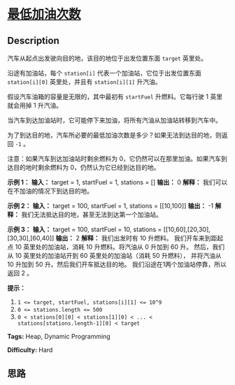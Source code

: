 # [最低加油次数][title]

## Description

汽车从起点出发驶向目的地，该目的地位于出发位置东面 `target` 英里处。

沿途有加油站，每个 `station[i]` 代表一个加油站，它位于出发位置东面 `station[i][0]` 英里处，并且有
`station[i][1]` 升汽油。

假设汽车油箱的容量是无限的，其中最初有 `startFuel` 升燃料。它每行驶 1 英里就会用掉 1 升汽油。

当汽车到达加油站时，它可能停下来加油，将所有汽油从加油站转移到汽车中。

为了到达目的地，汽车所必要的最低加油次数是多少？如果无法到达目的地，则返回 `-1` 。

注意：如果汽车到达加油站时剩余燃料为 0，它仍然可以在那里加油。如果汽车到达目的地时剩余燃料为 0，仍然认为它已经到达目的地。



**示例 1：**
            **输入：** target = 1, startFuel = 1, stations = []    **输出：** 0    **解释：** 我们可以在不加油的情况下到达目的地。    

**示例 2：**
            **输入：** target = 100, startFuel = 1, stations = [[10,100]]    **输出：** -1    **解释：** 我们无法抵达目的地，甚至无法到达第一个加油站。    

**示例 3：**
            **输入：** target = 100, startFuel = 10, stations = [[10,60],[20,30],[30,30],[60,40]]    **输出：** 2    **解释：**    我们出发时有 10 升燃料。    我们开车来到距起点 10 英里处的加油站，消耗 10 升燃料。将汽油从 0 升加到 60 升。    然后，我们从 10 英里处的加油站开到 60 英里处的加油站（消耗 50 升燃料），    并将汽油从 10 升加到 50 升。然后我们开车抵达目的地。    我们沿途在1两个加油站停靠，所以返回 2 。    



**提示：**

  1. `1 <= target, startFuel, stations[i][1] <= 10^9`
  2. `0 <= stations.length <= 500`
  3. `0 < stations[0][0] < stations[1][0] < ... < stations[stations.length-1][0] < target`


**Tags:** Heap, Dynamic Programming

**Difficulty:** Hard

## 思路

[title]: https://leetcode-cn.com/problems/minimum-number-of-refueling-stops
